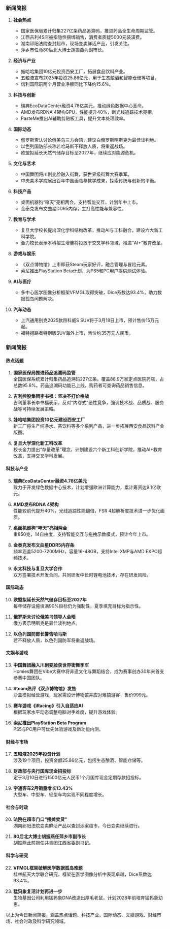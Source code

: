 ### 新闻简报

1. **社会热点**
   - 国家医保局累计归集227亿条药品追溯码，推进药品全生命周期监管。
   - 江西吉利4S店被指隐性捆绑销售，消费者质疑5000元装潢费。
   - 湖南祁阳法院查封超市，现场变卖鲜活产品，引发关注。
   - 萍乡市任命80后北大博士胡振燕为副市长。

2. **经济与产业**
   - 娃哈哈集团10亿元投资西安工厂，拓展食品饮料产业。
   - 五粮液宣布2025年投资25.86亿元，用于生态酿酒和智能仓储等项目。
   - 信利国际前两个月营业净额同比下降约15.6%。

3. **科技与创新**
   - 瑞典EcoDataCenter融资4.78亿美元，推动绿色数据中心革命。
   - AMD发布RDNA 4架构GPU，性能提升40%，新光线追踪技术亮相。
   - PasteMe推出AI辅助剪贴板工具，提升文本处理效率。

4. **国际动态**
   - 俄罗斯否认讨论俄美乌三方会晤，建议白俄罗斯明斯克为最佳谈判地。
   - 以色列国防部长称若哈马斯不释放人质，将重返战场。
   - 欧盟拟延长天然气储存目标至2027年，继续应对能源危机。

5. **文化与艺术**
   - 中国舞团将川剧变脸融入街舞，获世界级街舞大赛季军。
   - 中央美术学院展出百年中国画临摹教学成果，探索传统与创新的平衡。

6. **科技产品**
   - 桌面机器狗“哮天”亮相两会，支持智能交互，计划年中上市。
   - 金泰克发布文曲星DDR5内存，主打高性能与兼容性。

7. **教育与学术**
   - 复旦大学校长提出深化学科结构改革，推动AI与工科融合，建设六大新工科学院。
   - 金力校长表示本科招生增量将投放于交叉学科领域，推进“AI+”教育改革。

8. **游戏与娱乐**
   - 《双点博物馆》上市即获Steam玩家好评，融合管理与冒险元素。
   - 索尼推出PlayStation Beta计划，为PS5和PC用户提供测试体验。

9. **AI与医疗**
   - 多中心医学图像分析框架VFMGL取得突破，Dice系数达93.4%，助力数据孤岛问题解决。

10. **汽车动态**
    - 上汽通用别克2025款昂科威S SUV将于3月18日上市，预计售价15万元起。
    - 福特撼路者特别版SUV海外上市，售价约35万元人民币。


### 新闻简报

#### 热点话题
1. **国家医保局推进药品追溯码监管**  
   全国医保系统累计归集药品追溯码227亿条，覆盖88.9万家定点医院药店，占总数95.6%。药品追溯码功能已上线，购药者可查询药品销售信息。

2. **吉利控股集团李书福：坚决不打价格战**  
   吉利董事长李书福表示，反对“内卷式”恶性竞争，强调技术战、品质战、服务战等可持续发展策略。

3. **娃哈哈集团投资10亿元建设西安工厂**  
   新工厂将生产纯净水、茶饮料等多个系列产品，进一步拓展西安食品饮料产业版图。

4. **复旦大学深化新工科改革**  
   校长金力提出“存量改革”理念，计划建设六个新工科创新学院，推动AI+教育改革，支持交叉学科发展。

#### 科技与产业
5. **瑞典EcoDataCenter融资4.78亿美元**  
   致力于开发绿色数据中心技术，计划增强欧洲计算能力，累计筹资达9.1亿欧元。

6. **AMD发布RDNA 4架构**  
   性能较前代提升40%，光线追踪性能翻倍，FSR 4超解析度技术进一步优化画质。

7. **桌面机器狗“哮天”亮相两会**  
   重850克，14自由度，支持智能交互与拖拽示教模式，预计今年上市。

8. **金泰克发布文曲星DDR5内存条**  
   频率涵盖5200-7200MHz，容量16-48GB，支持Intel XMP与AMD EXPO超频技术。

9. **永太科技与复旦大学合作**  
   双方签署技术开发合同，共同研发中长时锂电池技术，存在研发风险。

#### 国际动态
10. **欧盟拟延长天然气储存目标至2027年**  
    每年储存设施填满90%目标仍为强制性，夏季填充目标为指示性。

11. **俄罗斯未讨论俄美乌领导人会晤**  
    俄方表示明斯克是最佳谈判地点。

12. **以色列国防部长警告哈马斯**  
    若不释放人质，以色列国防军将重返战场。

#### 文娱与游戏
13. **中国舞团融入川剧变脸获世界街舞季军**  
    Homies舞团在Vibe大赛中将非遗文化与舞蹈结合，成为赛事创办30年来首支参赛中国团队。

14. **Steam热评《双点博物馆》发售**  
    沙盒模拟经营游戏，玩家需设计博物馆并应对难搞游客，售价999元。

15. **赛车游戏《iRacing》引入自适应AI**  
    根据玩家水平动态调整电脑对手难度，提升游戏体验。

16. **索尼推出PlayStation Beta Program**  
    PS5与PC用户可优先体验游戏及新功能内测。

#### 财经与市场
17. **五粮液2025年投资计划**  
    涉及19个项目，投资金额25.86亿元，包括生态酿酒、智能仓储等。

18. **财政部与央行国库现金招投标**  
    定于3月10日进行1500亿元人民币1个月国库现金定期存款招投标。

19. **宇通客车2月销量增长13.43%**  
    大型车、中型车、轻型车均实现不同程度增长。

#### 社会与时政
20. **法院在超市门口“摆摊卖货”**  
    湖南祁阳法院变卖鲜活产品以查封涉案超市，今日变卖继续进行。

21. **80后北大博士胡振燕任萍乡市副市长**  
    胡振燕此前担任共青团江西省委副书记。

#### 科学与研究
22. **VFMGL框架破解医学数据孤岛难题**  
    桂林航天大学联合研究，框架在医学图像分析中表现卓越，Dice系数达93.4%。

23. **猛犸象复活计划再进一步**  
    生物基因公司利用猛犸象DNA改造出厚毛老鼠，计划2028年前培育猛犸象幼崽。

以上为今日新闻简报，涵盖热点话题、科技产业、国际动态、文娱游戏、财经市场、社会时政及科学研究领域。